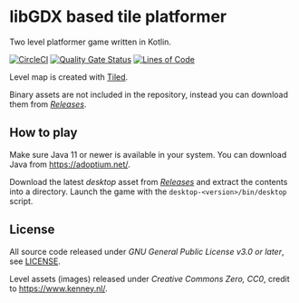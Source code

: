 # libGDX based tile platformer

Two level platformer game written in Kotlin.

[![CircleCI](https://circleci.com/gh/hider/tilegame/tree/main.svg?style=shield)](https://circleci.com/gh/hider/tilegame/tree/main)
[![Quality Gate Status](https://sonarcloud.io/api/project_badges/measure?project=hider_tilegame&metric=alert_status)](https://sonarcloud.io/summary/new_code?id=hider_tilegame)
[![Lines of Code](https://sonarcloud.io/api/project_badges/measure?project=hider_tilegame&metric=ncloc)](https://sonarcloud.io/summary/new_code?id=hider_tilegame)

Level map is created with [Tiled](https://www.mapeditor.org/).

Binary assets are not included in the repository, instead you can download them from [_Releases_](https://github.com/hider/tilegame/releases).

## How to play

Make sure Java 11 or newer is available in your system. You can download Java from https://adoptium.net/.

Download the latest _desktop_ asset from [_Releases_](https://github.com/hider/tilegame/releases) and extract the contents into a directory. Launch the game with the `desktop-<version>/bin/desktop` script. 

## License

All source code released under _GNU General Public License v3.0 or later_, see [LICENSE](/LICENSE).

Level assets (images) released under _Creative Commons Zero, CC0_, credit to https://www.kenney.nl/.
